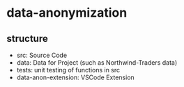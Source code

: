 # data-anonymization
## structure
- src: Source Code
- data: Data for Project (such as Northwind-Traders data)
- tests: unit testing of functions in src
- data-anon-extension: VSCode Extension
